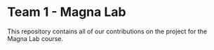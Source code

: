 # Team 1 - Magna Lab

This repository contains all of our contributions on the project for the Magna Lab course. 